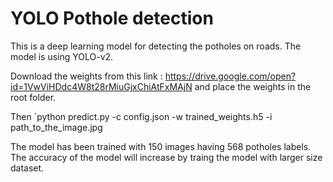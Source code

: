 # YOLO Pothole detection
This is a deep learning model for detecting the potholes on roads. The model is using YOLO-v2. 

Download the weights from this link : https://drive.google.com/open?id=1VwViHDdc4W8t28rMiuGjxChiAtFxMAjN
and place the weights in the root folder. 

Then
`python predict.py -c config.json -w trained_weights.h5 -i path_to_the_image.jpg

The model has been trained with 150 images having 568 potholes labels. The accuracy of the model will increase by traing the model with larger size dataset. 

